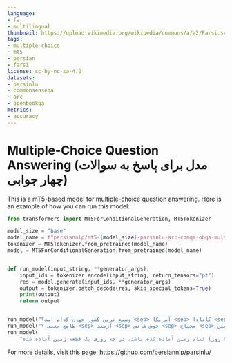 ```yaml
---
language:
- fa
- multilingual
thumbnail: https://upload.wikimedia.org/wikipedia/commons/a/a2/Farsi.svg
tags:
- multiple-choice
- mt5
- persian
- farsi
license: cc-by-nc-sa-4.0
datasets:
- parsinlu
- commonsenseqa
- arc
- openbookqa
metrics:
- accuracy
---
```


# Multiple-Choice Question Answering (مدل برای پاسخ به سوالات چهار جوابی)

This is a mT5-based model for multiple-choice question answering. 
Here is an example of how you can run this model: 

```python 
from transformers import MT5ForConditionalGeneration, MT5Tokenizer

model_size = "base"
model_name = f"persiannlp/mt5-{model_size}-parsinlu-arc-comqa-obqa-multiple-choice"
tokenizer = MT5Tokenizer.from_pretrained(model_name)
model = MT5ForConditionalGeneration.from_pretrained(model_name)


def run_model(input_string, **generator_args):
    input_ids = tokenizer.encode(input_string, return_tensors="pt")
    res = model.generate(input_ids, **generator_args)
    output = tokenizer.batch_decode(res, skip_special_tokens=True)
    print(output)
    return output


run_model("وسیع ترین کشور جهان کدام است؟ <sep> آمریکا <sep> کانادا <sep> روسیه <sep> چین")
run_model("طامع یعنی ؟ <sep> آزمند <sep> خوش شانس <sep> محتاج <sep> مطمئن")
run_model(
    "زمینی به ۳۱ قطعه متساوی مفروض شده است و هر روز مساحت آماده شده برای احداث، دو برابر مساحت روز قبل است.اگر پس از (۵ روز) تمام زمین آماده شده باشد، در چه روزی یک قطعه زمین آماده شده <sep> روز اول <sep> روز دوم <sep> روز سوم <sep> هیچکدام")

```


For more details, visit this page: https://github.com/persiannlp/parsinlu/ 
